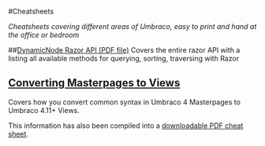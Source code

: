 #Cheatsheets

_Cheatsheets covering different areas of Umbraco, easy to print and hand at the office or bedroom_


##[DynamicNode Razor API (PDF file)](DynamicNodeRazor.pdf)
Covers the entire razor API with a listing all available methods for querying, sorting, traversing with Razor


## [Converting Masterpages to Views](masterpagestoviews.md)
Covers how you convert common syntax in Umbraco 4 Masterpages to Umbraco 4.11+ Views.

This information has also been compiled into a [downloadable PDF cheat sheet](Masterpages2Views.pdf).

	


